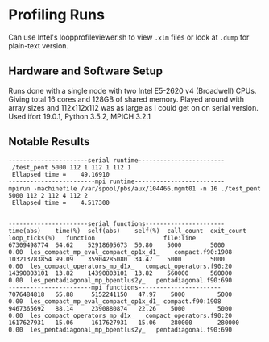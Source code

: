 # Profiling Runs
Can use Intel's loopprofileviewer.sh to view `.xlm` files or look at `.dump` for
plain-text version.

## Hardware and Software Setup
Runs done with a single node with two Intel E5-2620 v4 (Broadwell) CPUs.
Giving total 16 cores and 128GB of shared memory.
Played around with array sizes and 112x112x112 was as large as I could get on
on serial version.
Used ifort 19.0.1, Python 3.5.2, MPICH 3.2.1

## Notable Results
```
----------------------serial runtime------------------------
./test_pent 5000 112 1 112 1 112 1
 Ellapsed time =    49.16910
------------------------mpi runtime-------------------------
mpirun -machinefile /var/spool/pbs/aux/104466.mgmt01 -n 16 ./test_pent 5000 112 2 112 4 112 2
 Ellapsed time =    4.517300


----------------------serial functions----------------------
time(abs)    time(%)  self(abs)    self(%)  call_count  exit_count  loop_ticks(%)	function                   file:line
67309498774  64.62    52918695673  50.80    5000        5000 	     0.00  les_compact_mp_eval_compact_op1x_d1_	   compact.f90:1908
103213783854 99.09    35904285080  34.47    5000        5000         0.00  les_compact_operators_mp_d1x_   compact_operators.f90:20
14390803101  13.82    14390803101  13.82    560000      560000       0.00  les_pentadiagonal_mp_bpentlus2y_   pentadiagonal.f90:690
-----------------------mpi functions-----------------------
7076484818   65.88     5152241150   47.97    5000         5000       0.00  les_compact_mp_eval_compact_op1x_d1_	compact.f90:1908
9467365692   88.14     2390880874   22.26    5000         5000       0.00  les_compact_operators_mp_d1x_   compact_operators.f90:20
1617627931   15.06     1617627931   15.06    280000       280000     0.00  les_pentadiagonal_mp_bpentlus2y_   pentadiagonal.f90:690
```